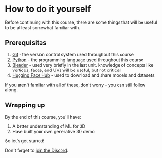 # How to do it yourself

Before continuing with this course, there are some things that will be useful to be at least somewhat familiar with.

## Prerequisites

1. [Git](https://git-scm.com/) - the version control system used throughout this course
2. [Python](https://www.python.org/) - the programming language used throughout this course
3. [Blender](https://www.blender.org/) - used very briefly in the last unit. knowledge of concepts like vertices, faces, and UVs will be useful, but not critical
4. [Hugging Face Hub](https://huggingface.co/) - used to download and share models and datasets

If you aren't familiar with all of these, don't worry - you can still follow along.

## Wrapping up

By the end of this course, you'll have:

1. A better understanding of ML for 3D
2. Have built your own generative 3D demo

So let's get started!

Don't forget to [join the Discord](https://hf.co/join/discord).
